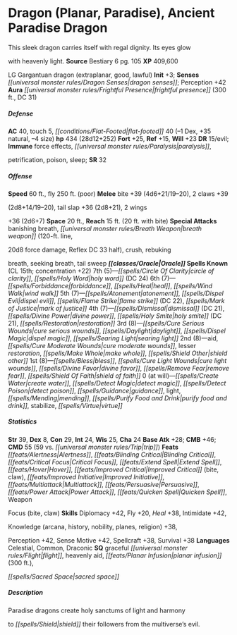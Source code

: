 ﻿---
cssclass: [monsters]
title1: Dragon (Planar, Paradise), Ancient Paradise Dragon
desc_short: This sleek dragon carries itself with regal dignity. Its eyes glowwith
  heavenly light.
title2: Ancient Paradise Dragon
CR: 21
sources:
- name: Bestiary 6
  page: 105
  link: http://paizo.com/products/btpy9oge?Pathfinder-Roleplaying-Game-Bestiary-6-Hardcover
XP: 409600
alignment: LG
size: Gargantuan
type: dragon
subtypes:
- extraplanar
- good
- lawful
initiative:
  bonus: 3
senses:
  dragon senses: true
auras:
- name: frightful presence
  radius: 300
  DC: 31
AC:
  AC: 40
  touch: 5
  flat_footed: 40
  components:
    dex: -1
    natural: 35
    size: -4
HP:
  HP: 434
  long: 28d12+252
saves:
  fort: 25
  ref: 15
  will: 23
DR:
- amount: 15
  weakness: evil
immunities:
- force effects
- paralysis,petrification
- poison
- sleep
SR: 32
speeds:
  base: 60
  fly: 250
  fly_maneuverability: poor
attacks:
  melee:
  - - text: bite +39 (4d6+21/19-20)
      entries:
      - - damage: 4d6+21
          crit_range: 19-20
      attack: bite
      bonus:
      - 39
    - text: 2 claws +39(2d8+14/19-20)
      entries:
      - - damage: 2d8+14
          crit_range: 19-20
      count: 2
      attack: claws
      bonus:
      - 39
    - text: tail slap +36 (2d8+21)
      entries:
      - - damage: 2d8+21
      attack: tail slap
      bonus:
      - 36
    - text: 2 wings+36 (2d6+7)
      entries:
      - - damage: 2d6+7
      count: 2
      attack: wings
      bonus:
      - 36
  special:
  - banishing breath
  - breath weapon (120-ft. line,20d8 force damage, Reflex DC 33 half)
  - crush
  - rebukingbreath
  - seeking breath
  - tail sweep
space: 20
reach: 15
reach_other: 20 ft. with bite
spells:
  entries:
  - name: circle of clarity
    source: Oracle
    level: 7
  - name: holy word
    source: Oracle
    level: 7
    DC: 24
  - name: forbiddance
    source: Oracle
    level: 6
  - name: heal
    source: Oracle
    level: 6
  - name: wind walk
    source: Oracle
    level: 6
  - name: atonement
    source: Oracle
    level: 5
  - name: dispel evil
    source: Oracle
    level: 5
  - name: flame strike
    source: Oracle
    level: 5
    DC: 22
  - name: mark of justice
    source: Oracle
    level: 5
  - name: dismissal
    source: Oracle
    level: 4
    DC: 21
  - name: divine power
    source: Oracle
    level: 4
  - name: holy smite
    source: Oracle
    level: 4
    DC: 21
  - name: restoration
    source: Oracle
    level: 4
  - name: cure serious wounds
    source: Oracle
    level: 3
  - name: daylight
    source: Oracle
    level: 3
  - name: dispel magic
    source: Oracle
    level: 3
  - name: searing light
    source: Oracle
    level: 3
  - name: aid
    source: Oracle
    level: 2
  - name: cure moderate wounds
    source: Oracle
    level: 2
  - name: lesser restoration
    source: Oracle
    level: 2
  - name: make whole
    source: Oracle
    level: 2
  - name: shield other
    source: Oracle
    level: 2
  - name: bless
    source: Oracle
    level: 1
  - name: cure light wounds
    source: Oracle
    level: 1
  - name: divine favor
    source: Oracle
    level: 1
  - name: remove fear
    source: Oracle
    level: 1
  - name: shield of faith
    source: Oracle
    level: 1
  - name: create water
    source: Oracle
    level: 0
  - name: detect magic
    source: Oracle
    level: 0
  - name: detect poison
    source: Oracle
    level: 0
  - name: guidance
    source: Oracle
    level: 0
  - name: light
    source: Oracle
    level: 0
  - name: mending
    source: Oracle
    level: 0
  - name: purify food and drink
    source: Oracle
    level: 0
  - name: stabilize
    source: Oracle
    level: 0
  - name: virtue
    source: Oracle
    level: 0
  sources:
  - name: Oracle
    type: known
    CL: 15
    concentration: 22
    slots:
      7: 5
      6: 7
      5: 7
      4: 7
      3: 8
      2: 8
      1: 8
      0: at-will
ability_scores:
  STR: 39
  DEX: 8
  CON: 29
  INT: 24
  WIS: 25
  CHA: 24
BAB: 28
CMB: 46
CMD: 55
CMD_other: 59 vs. trip
feats:
- name: Alertness
- name: Blinding Critical
- name: Critical Focus
- name: Extend Spell
- name: Hover
- name: Improved Critical (bite)
- name: Improved Critical (claw)
- name: Improved Initiative
- name: Multiattack
- name: Persuasive
- name: Power Attack
- name: Quicken Spell
- name: WeaponFocus (bite)
- name: WeaponFocus (claw)
skills:
  Diplomacy: 42
  Fly: 20
  Heal: 38
  Intimidate: 42
  Knowledge (arcana): 38
  Knowledge (history): 38
  Knowledge (nobility): 38
  Knowledge (planes): 38
  Knowledge (religion): 38
  Perception: 42
  Sense Motive: 42
  Spellcraft: 38
  Survival: 38
languages:
- Celestial
- Common
- Draconic
special_qualities:
- graceful flight
- heavenly aid
- planar infusion (300 ft.),sacred space
desc_long: Paradise dragons create holy sanctums of light and harmonyto shield their
  followers from the multiverse's evil.

---

# Dragon (Planar, Paradise), Ancient Paradise Dragon
This sleek dragon carries itself with regal dignity. Its eyes glow

with heavenly light.
**Source** Bestiary 6 pg. 105
**XP** 409,600

LG Gargantuan dragon (extraplanar, good, lawful)
**Init** +3; **Senses** _[[universal monster rules/Dragon Senses|dragon senses]]_; Perception +42
**Aura** _[[universal monster rules/Frightful Presence|frightful presence]]_ (300 ft., DC 31)

##### Defense

**AC** 40, touch 5, _[[conditions/Flat-Footed|flat-footed]]_ 40 (–1 Dex, +35 natural, –4 size)
**hp** 434 (28d12+252)
**Fort** +25, **Ref** +15, **Will** +23
**DR** 15/evil; **Immune** force effects, _[[universal monster rules/Paralysis|paralysis]]_,

petrification, poison, sleep; **SR** 32

##### Offense
**Speed** 60 ft., fly 250 ft. (poor)
**Melee** bite +39 (4d6+21/19–20), 2 claws +39

(2d8+14/19–20), tail slap +36 (2d8+21), 2 wings

+36 (2d6+7)
**Space** 20 ft., **Reach** 15 ft. (20 ft. with bite)
**Special Attacks** banishing breath, _[[universal monster rules/Breath Weapon|breath weapon]]_ (120-ft. line,

20d8 force damage, Reflex DC 33 half), crush, rebuking

breath, seeking breath, tail sweep
**_[[classes/Oracle|Oracle]]_ Spells Known** (CL 15th; concentration +22)
7th (5)—_[[spells/Circle Of Clarity|circle of clarity]]_, _[[spells/Holy Word|holy word]]_ (DC 24) 
6th (7)—_[[spells/Forbiddance|forbiddance]]_, _[[spells/Heal|heal]]_, _[[spells/Wind Walk|wind walk]]_ 
5th (7)—_[[spells/Atonement|atonement]]_, _[[spells/Dispel Evil|dispel evil]]_, _[[spells/Flame Strike|flame strike]]_ (DC 22), _[[spells/Mark of Justice|mark of justice]]_ 
4th (7)—_[[spells/Dismissal|dismissal]]_ (DC 21), _[[spells/Divine Power|divine power]]_, _[[spells/Holy Smite|holy smite]]_ (DC 21), _[[spells/Restoration|restoration]]_ 
3rd (8)—_[[spells/Cure Serious Wounds|cure serious wounds]]_, _[[spells/Daylight|daylight]]_, _[[spells/Dispel Magic|dispel magic]]_, _[[spells/Searing Light|searing light]]_ 
2nd (8)—aid, _[[spells/Cure Moderate Wounds|cure moderate wounds]]_, lesser _restoration_, _[[spells/Make Whole|make whole]]_, _[[spells/Shield Other|shield other]]_ 
1st (8)—_[[spells/Bless|bless]]_, _[[spells/Cure Light Wounds|cure light wounds]]_, _[[spells/Divine Favor|divine favor]]_, _[[spells/Remove Fear|remove fear]]_, _[[spells/Shield Of Faith|shield of faith]]_ 
0 (at will)—_[[spells/Create Water|create water]]_, _[[spells/Detect Magic|detect magic]]_, _[[spells/Detect Poison|detect poison]]_, _[[spells/Guidance|guidance]]_, light, _[[spells/Mending|mending]]_, _[[spells/Purify Food and Drink|purify food and drink]]_, stabilize, _[[spells/Virtue|virtue]]_

##### Statistics
**Str** 39, **Dex** 8, **Con** 29, **Int** 24, **Wis** 25, **Cha** 24
**Base Atk** +28; **CMB** +46; **CMD** 55 (59 vs. _[[universal monster rules/Trip|trip]]_)
**Feats** _[[feats/Alertness|Alertness]]_, _[[feats/Blinding Critical|Blinding Critical]]_, _[[feats/Critical Focus|Critical Focus]]_, _[[feats/Extend Spell|Extend Spell]]_, _[[feats/Hover|Hover]]_, _[[feats/Improved Critical|Improved Critical]]_ (bite, claw), _[[feats/Improved Initiative|Improved Initiative]]_, _[[feats/Multiattack|Multiattack]]_, _[[feats/Persuasive|Persuasive]]_, _[[feats/Power Attack|Power Attack]]_, _[[feats/Quicken Spell|Quicken Spell]]_, Weapon

Focus (bite, claw)
**Skills** Diplomacy +42, Fly +20, _Heal_ +38, Intimidate +42,

Knowledge (arcana, history, nobility, planes, religion) +38,

Perception +42, Sense Motive +42, Spellcraft +38, Survival +38
**Languages** Celestial, Common, Draconic
**SQ** graceful _[[universal monster rules/Flight|flight]]_, heavenly aid, _[[feats/Planar Infusion|planar infusion]]_ (300 ft.),

_[[spells/Sacred Space|sacred space]]_

##### Description

Paradise dragons create holy sanctums of light and harmony

to _[[spells/Shield|shield]]_ their followers from the multiverse’s evil.